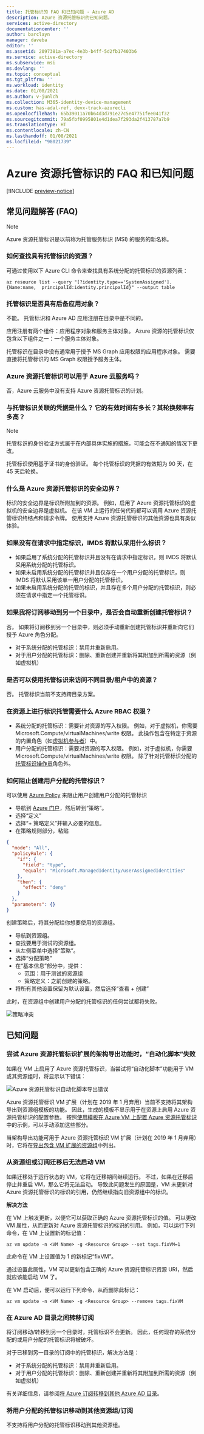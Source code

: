 ```yaml
---
title: 托管标识的 FAQ 和已知问题 - Azure AD
description: Azure 资源托管标识的已知问题。
services: active-directory
documentationcenter: ''
author: barclayn
manager: daveba
editor: ''
ms.assetid: 2097381a-a7ec-4e3b-b4ff-5d2fb17403b6
ms.service: active-directory
ms.subservice: msi
ms.devlang: ''
ms.topic: conceptual
ms.tgt_pltfrm: ''
ms.workload: identity
ms.date: 01/08/2021
ms.author: v-junlch
ms.collection: M365-identity-device-management
ms.custom: has-adal-ref, devx-track-azurecli
ms.openlocfilehash: 65b39011a70b64d3d791e27c5e47751fee041f32
ms.sourcegitcommit: 79a5fbf0995801e4d1dea7f293da2f413787a7b9
ms.translationtype: HT
ms.contentlocale: zh-CN
ms.lasthandoff: 01/08/2021
ms.locfileid: "98021739"
---
```

# <a name="faqs-and-known-issues-with-managed-identities-for-azure-resources"></a>Azure 资源托管标识的 FAQ 和已知问题

[!INCLUDE [preview-notice](../../../includes/active-directory-msi-preview-notice.md)]

## <a name="frequently-asked-questions-faqs"></a>常见问题解答 (FAQ)

> [!NOTE]
> Azure 资源托管标识是以前称为托管服务标识 (MSI) 的服务的新名称。

### <a name="how-can-you-find-resources-that-have-a-managed-identity"></a>如何查找具有托管标识的资源？

可通过使用以下 Azure CLI 命令来查找具有系统分配的托管标识的资源列表： 

```azurecli
az resource list --query "[?identity.type=='SystemAssigned'].{Name:name,  principalId:identity.principalId}" --output table
```

### <a name="do-managed-identities-have-a-backing-app-object"></a>托管标识是否具有后备应用对象？

不能。 托管标识和 Azure AD 应用注册在目录中是不同的。 

应用注册有两个组件：应用程序对象和服务主体对象。 Azure 资源的托管标识仅包含以下组件之一：一个服务主体对象。 

托管标识在目录中没有通常用于授予 MS Graph 应用权限的应用程序对象。 需要直接将托管标识的 MS Graph 权限授予服务主体。  

### <a name="does-managed-identities-for-azure-resources-work-with-azure-cloud-services"></a>Azure 资源托管标识可以用于 Azure 云服务吗？

否，Azure 云服务中没有支持 Azure 资源托管标识的计划。

### <a name="what-is-the-credential-associated-with-a-managed-identity-how-long-is-it-valid-and-how-often-is-it-rotated"></a>与托管标识关联的凭据是什么？ 它的有效时间有多长？其轮换频率有多高？

> [!NOTE]
> 托管标识的身份验证方式属于在内部具体实施的措施，可能会在不通知的情况下更改。

托管标识使用基于证书的身份验证。 每个托管标识的凭据的有效期为 90 天，在 45 天后轮换。

### <a name="what-is-the-security-boundary-of-managed-identities-for-azure-resources"></a>什么是 Azure 资源托管标识的安全边界？

标识的安全边界是标识所附加到的资源。 例如，启用了 Azure 资源托管标识的虚拟机的安全边界是虚拟机。 在该 VM 上运行的任何代码都可以调用 Azure 资源托管标识终结点和请求令牌。 使用支持 Azure 资源托管标识的其他资源也具有类似体验。

### <a name="what-identity-will-imds-default-to-if-dont-specify-the-identity-in-the-request"></a>如果没有在请求中指定标识，IMDS 将默认采用什么标识？

- 如果启用了系统分配的托管标识并且没有在请求中指定标识，则 IMDS 将默认采用系统分配的托管标识。
- 如果未启用系统分配的托管标识并且仅存在一个用户分配的托管标识，则 IMDS 将默认采用该单一用户分配的托管标识。 
- 如果未启用系统分配的托管的标识，并且存在多个用户分配的托管标识，则必须在请求中指定一个托管标识。

### <a name="will-managed-identities-be-recreated-automatically-if-i-move-a-subscription-to-another-directory"></a>如果我将订阅移动到另一个目录中，是否会自动重新创建托管标识？

否。 如果将订阅移到另一个目录中，则必须手动重新创建托管标识并重新向它们授予 Azure 角色分配。
- 对于系统分配的托管标识：禁用并重新启用。 
- 对于用户分配的托管标识：删除、重新创建并重新将其附加到所需的资源（例如虚拟机）

### <a name="can-i-use-a-managed-identity-to-access-a-resource-in-a-different-directorytenant"></a>是否可以使用托管标识来访问不同目录/租户中的资源？

否。 托管标识当前不支持跨目录方案。 

### <a name="what-azure-rbac-permissions-are-required-to-managed-identity-on-a-resource"></a>在资源上进行标识托管需要什么 Azure RBAC 权限？ 

- 系统分配的托管标识：需要针对资源的写入权限。 例如，对于虚拟机，你需要 Microsoft.Compute/virtualMachines/write 权限。 此操作包含在特定于资源的内置角色（如[虚拟机参与者](../../role-based-access-control/built-in-roles.md#virtual-machine-contributor)）中。
- 用户分配的托管标识：需要对资源的写入权限。 例如，对于虚拟机，你需要 Microsoft.Compute/virtualMachines/write 权限。 除了针对托管标识分配的[托管标识操作员](../../role-based-access-control/built-in-roles.md#managed-identity-operator)角色外。

### <a name="how-do-i-prevent-the-creation-of-user-assigned-managed-identities"></a>如何阻止创建用户分配的托管标识？

可以使用 [Azure Policy](../../governance/policy/overview.md) 来阻止用户创建用户分配的托管标识

- 导航到 [Azure 门户](https://portal.azure.cn)，然后转到“策略”。
- 选择“定义”
- 选择“+ 策略定义”并输入必要的信息。
- 在策略规则部分，粘贴

```json
{
  "mode": "All",
  "policyRule": {
    "if": {
      "field": "type",
      "equals": "Microsoft.ManagedIdentity/userAssignedIdentities"
    },
    "then": {
      "effect": "deny"
    }
  },
  "parameters": {}
}

```

创建策略后，将其分配给你想要使用的资源组。

- 导航到资源组。
- 查找要用于测试的资源组。
- 从左侧菜单中选择“策略”。
- 选择“分配策略”
- 在“基本信息”部分中，提供：
    - 范围：用于测试的资源组
    - 策略定义：之前创建的策略。
- 将所有其他设置保留为默认设置，然后选择“查看 + 创建”

此时，在资源组中创建用户分配的托管标识的任何尝试都将失败。

  ![策略冲突](./media/known-issues/policy-violation.png)

## <a name="known-issues"></a>已知问题

### <a name="automation-script-fails-when-attempting-schema-export-for-managed-identities-for-azure-resources-extension"></a>尝试 Azure 资源托管标识扩展的架构导出功能时，“自动化脚本”失败

如果在 VM 上启用了 Azure 资源托管标识，当尝试将“自动化脚本”功能用于 VM 或其资源组时，将显示以下错误：

![Azure 资源托管标识自动化脚本导出错误](./media/msi-known-issues/automation-script-export-error.png)

Azure 资源托管标识 VM 扩展（计划在 2019 年 1 月弃用）当前不支持将其架构导出到资源组模板的功能。 因此，生成的模板不显示用于在资源上启用 Azure 资源托管标识的配置参数。 按照[使用模板在 Azure VM 上配置 Azure 资源托管标识](qs-configure-template-windows-vm.md)中的示例，可以手动添加这些部分。

当架构导出功能可用于 Azure 资源托管标识 VM 扩展（计划在 2019 年 1 月弃用）时，它将在[导出包含 VM 扩展的资源组](../../virtual-machines/extensions/export-templates.md#supported-virtual-machine-extensions)中列出。

### <a name="vm-fails-to-start-after-being-moved-from-resource-group-or-subscription"></a>从资源组或订阅迁移后无法启动 VM

如果迁移处于运行状态的 VM，它将在迁移期间继续运行。 不过，如果在迁移后停止并重启 VM，那么它将无法启动。 导致此问题发生的原因是，VM 未更新对 Azure 资源托管标识的标识的引用，仍然继续指向旧资源组中的标识。

**解决方法** 
 
在 VM 上触发更新，以便它可以获取正确的 Azure 资源托管标识的值。 可以更改 VM 属性，从而更新对 Azure 资源托管标识的标识的引用。 例如，可以运行下列命令，在 VM 上设置新的标记值：

```azurecli
az vm update -n <VM Name> -g <Resource Group> --set tags.fixVM=1
```
 
此命令在 VM 上设置值为 1 的新标记“fixVM”。 
 
通过设置此属性，VM 可以更新包含正确的 Azure 资源托管标识资源 URI，然后就应该能启动 VM 了。 
 
在 VM 启动后，便可以运行下列命令，从而删除此标记：

```azurecli
az vm update -n <VM Name> -g <Resource Group> --remove tags.fixVM
```

### <a name="transferring-a-subscription-between-azure-ad-directories"></a>在 Azure AD 目录之间转移订阅

将订阅移动/转移到另一个目录时，托管标识不会更新。 因此，任何现存的系统分配的或用户分配的托管标识将被破坏。 

对于已移到另一目录的订阅中的托管标识，解决方法是：

 - 对于系统分配的托管标识：禁用并重新启用。 
 - 对于用户分配的托管标识：删除、重新创建并重新将其附加到所需的资源（例如虚拟机）

有关详细信息，请参阅[将 Azure 订阅转移到其他 Azure AD 目录](../../role-based-access-control/transfer-subscription.md)。

### <a name="moving-a-user-assigned-managed-identity-to-a-different-resource-groupsubscription"></a>将用户分配的托管标识移动到其他资源组/订阅

不支持将用户分配的托管标识移动到其他资源组。

